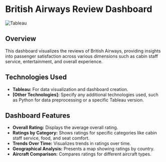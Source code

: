 # British Airways Review Dashboard
![Tableau](https://github.com/user-attachments/assets/bd3996b4-1e1a-4694-8f1f-543b6d73a147)

## Overview
This dashboard visualizes the reviews of British Airways, providing insights into passenger satisfaction across various dimensions such as cabin staff service, entertainment, and overall experience.

## Technologies Used
* **Tableau:** For data visualization and dashboard creation.
* **[Other Technologies]:** Specify any additional technologies used, such as Python for data preprocessing or a specific Tableau version.


## Dashboard Features
* **Overall Rating:** Displays the average overall rating.
* **Ratings by Category:** Shows ratings for specific categories like cabin staff service, food, and seat comfort.
* **Trends Over Time:** Visualizes trends in ratings over time.
* **Geographical Analysis:** Presents a map showing ratings by country.
* **Aircraft Comparison:** Compares ratings for different aircraft types.
